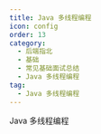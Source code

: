 ```yaml
---
title: Java 多线程编程
icon: config
order: 13
category:
  - 后端指北
  - 基础
  - 常见基础面试总结
  - Java 多线程编程
tag:
  - Java 多线程编程
---
```


Java 多线程编程
